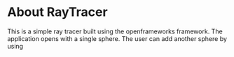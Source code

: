 # About RayTracer
This is a simple ray tracer built using the openframeworks framework. The application opens with a single
sphere. The user can add another sphere by using